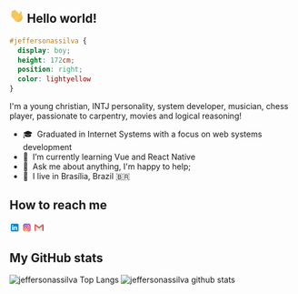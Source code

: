 ## <img height="25" src="https://github.com/jeffersonassilva/jeffersonassilva/blob/main/assets/hi.gif"/> Hello world!

```css
#jeffersonassilva {
  display: boy;
  height: 172cm;
  position: right;
  color: lightyellow
}
```

I'm a young christian, INTJ personality, system developer, musician, chess player, passionate to carpentry, movies and logical reasoning!

- 🎓 &nbsp;Graduated in Internet Systems with a focus on web systems development
- 🌱 &nbsp;I’m currently learning Vue and React Native
- 💬 &nbsp;Ask me about anything, I'm happy to help;
- 📌 &nbsp;I live in Brasília, Brazil 🇧🇷

How to reach me
------------

  [<img src="https://github.com/jeffersonassilva/jeffersonassilva/blob/main/assets/linkedin.png" width="3.5%"/>](https://www.linkedin.com/in/jeffersonassilva/)
  [<img src="https://github.com/jeffersonassilva/jeffersonassilva/blob/main/assets/instagram.png" width="3.5%"/>](https://www.instagram.com/jeffersonassilva/)
  <a href="mailto:jeffersonassilva@gmail.com"> <img src="https://github.com/jeffersonassilva/jeffersonassilva/blob/main/assets/gmail.png" width="3.5%"/> </a>
  
My GitHub stats
------------

![jeffersonassilva Top Langs](https://github-readme-stats.vercel.app/api/top-langs/?username=jeffersonassilva&langs_count=10&layout=compact&count_private=true)
![jeffersonassilva github stats](https://github-readme-stats.vercel.app/api?username=jeffersonassilva&count_private=true&show_icons=true&hide=contribs,issues)
